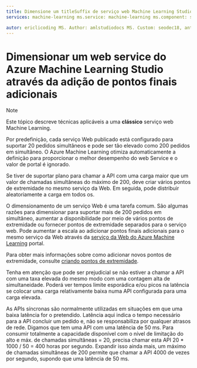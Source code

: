 ```yaml
---
title: Dimensione um titleSuffix de serviço web Machine Learning Studio: Descrição do Azure Machine Learning Studio: Saiba como aumentar a simultaneidade de um serviço web do Azure Machine Learning Studio através da adição de pontos finais adicionais.
services: machine-learning ms.service: machine-learning ms.component: studio ms.topic: article

autor: ericlicoding MS. Author: amlstudiodocs MS. Custom: seodec18, anterior ms.author=yahajiza, autor anterior = YasinMSFT MS: 01/23/2017
---
```

# <a name="scaling-an-azure-machine-learning-studio-web-service-by-adding-additional-endpoints"></a>Dimensionar um web service do Azure Machine Learning Studio através da adição de pontos finais adicionais
> [!NOTE]
> Este tópico descreve técnicas aplicáveis a uma **clássico** serviço web Machine Learning. 
> 
> 

Por predefinição, cada serviço Web publicado está configurado para suportar 20 pedidos simultâneos e pode ser tão elevado como 200 pedidos em simultâneo. O Azure Machine Learning otimiza automaticamente a definição para proporcionar o melhor desempenho do web Service e o valor de portal é ignorado. 

Se tiver de suportar plano para chamar a API com uma carga maior que um valor de chamadas simultâneas do máximo de 200, deve criar vários pontos de extremidade no mesmo serviço da Web. Em seguida, pode distribuir aleatoriamente a carga em todos os.

O dimensionamento de um serviço Web é uma tarefa comum. São algumas razões para dimensionar para suportar mais de 200 pedidos em simultâneo, aumentar a disponibilidade por meio de vários pontos de extremidade ou fornecer pontos de extremidade separados para o serviço web. Pode aumentar a escala ao adicionar pontos finais adicionais para o mesmo serviço da Web através da [serviço da Web do Azure Machine Learning](https://services.azureml.net/) portal.

Para obter mais informações sobre como adicionar novos pontos de extremidade, consulte [criando pontos de extremidade](create-endpoint.md).

Tenha em atenção que pode ser prejudicial se não estiver a chamar a API com uma taxa elevada do mesmo modo com uma contagem alta de simultaneidade. Poderá ver tempos limite esporádica e/ou picos na latência se colocar uma carga relativamente baixa numa API configurada para uma carga elevada.

As APIs síncronas são normalmente utilizadas em situações em que uma baixa latência for o pretendido. Latência aqui indica o tempo necessário para a API concluir um pedido e, não se responsabiliza por qualquer atrasos de rede. Digamos que tem uma API com uma latência de 50 ms. Para consumir totalmente a capacidade disponível com o nível de limitação do alto e máx. de chamadas simultâneas = 20, precisa chamar esta API 20 * 1000 / 50 = 400 horas por segundo. Expandir isso ainda mais, um máximo de chamadas simultâneas de 200 permite que chamar a API 4000 de vezes por segundo, supondo que uma latência de 50 ms.

<!--Image references-->
[1]: ./media/scaling-webservice/machlearn-1.png
[2]: ./media/scaling-webservice/machlearn-2.png
